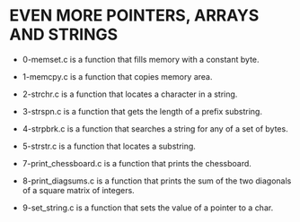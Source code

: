 # EVEN MORE POINTERS, ARRAYS AND STRINGS #

* 0-memset.c is a function that fills memory with a constant byte.

* 1-memcpy.c is a function that copies memory area.

* 2-strchr.c is a function that locates a character in a string.

* 3-strspn.c is a function that gets the length of a prefix substring.

* 4-strpbrk.c is a function that searches a string for any of a set of bytes.

* 5-strstr.c is a function that locates a substring.

* 7-print_chessboard.c is a function that prints the chessboard.

* 8-print_diagsums.c is a function that prints the sum of the two diagonals of a square matrix of integers.

* 9-set_string.c is a function that sets the value of a pointer to a char.
